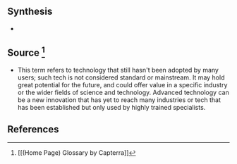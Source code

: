 ## Synthesis
- 
## Source [^1]
- This term refers to technology that still hasn't been adopted by many users; such tech is not considered standard or mainstream. It may hold great potential for the future, and could offer value in a specific industry or the wider fields of science and technology. Advanced technology can be a new innovation that has yet to reach many industries or tech that has been established but only used by highly trained specialists.
## References

[^1]: [[(Home Page) Glossary by Capterra]]